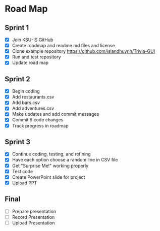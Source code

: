 # Road Map

## Sprint 1
- [x] Join KSU-IS GitHub
- [x] Create roadmap and readme.md files and license
- [x] Clone example repository https://github.com/islandhuynh/Trivia-GUI
- [x] Run and test repository
- [x] Update road map

## Sprint 2
- [x] Begin coding
- [x] Add restaurants.csv
- [x] Add bars.csv
- [x] Add adventures.csv
- [x] Make updates and add commit messages
- [x] Commit 6 code changes
- [x] Track progress in roadmap

## Sprint 3
- [x] Continue coding, testing, and refining
- [x] Have each option choose a random line in CSV file
- [x] Get "Surprise Me!" working properly
- [x] Test code
- [x] Create PowerPoint slide for project
- [x] Upload PPT

## Final
- [ ] Prepare presentation
- [ ] Record Presentation
- [ ] Upload Presentation